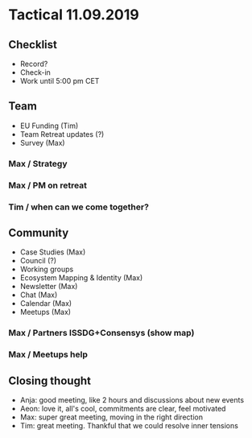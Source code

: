 # Tactical 11.09.2019

## Checklist

* Record?
* Check-in
* Work until 5:00 pm CET

## Team

* EU Funding \(Tim\)
* Team Retreat updates \(?\)
* Survey \(Max\)

### Max / Strategy

### Max / PM on retreat

### Tim / when can we come together?



## Community

* Case Studies \(Max\)
* Council \(?\)
* Working groups
* Ecosystem Mapping & Identity \(Max\)
* Newsletter \(Max\)
* Chat \(Max\)
* Calendar \(Max\)
* Meetups \(Max\)

### Max / Partners ISSDG+Consensys \(show map\)

### Max / Meetups help

## Closing thought

* Anja: good meeting, like 2 hours and discussions about new events
* Aeon: love it, all's cool, commitments are clear, feel motivated
* Max: super great meeting, moving in the right direction
* Tim: great meeting. Thankful that we could resolve inner tensions

